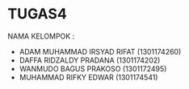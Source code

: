 # TUGAS4
NAMA KELOMPOK :

- ADAM MUHAMMAD IRSYAD RIFAT (1301174260)
- DAFFA RIDZALDY PRADANA (1301174202)
- WANMUDO BAGUS PRAKOSO (1301172495)
- MUHAMMAD RIFKY EDWAR (1301174541)
